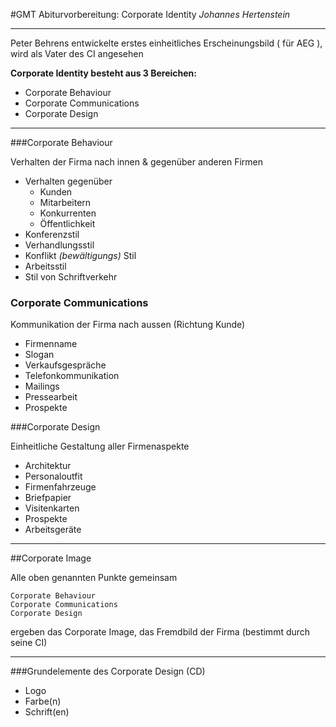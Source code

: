 #GMT Abiturvorbereitung: Corporate Identity
_Johannes Hertenstein_

---

Peter Behrens entwickelte erstes einheitliches Erscheinungsbild ( für AEG ), wird als Vater des CI angesehen

__Corporate Identity besteht aus 3 Bereichen:__

 * Corporate Behaviour
 * Corporate Communications
 * Corporate Design
 
---

###Corporate Behaviour

Verhalten der Firma nach innen & gegenüber anderen Firmen

* Verhalten gegenüber 
	* Kunden
	* Mitarbeitern
	* Konkurrenten
	* Öffentlichkeit
* Konferenzstil
* Verhandlungsstil
* Konflikt _(bewältigungs)_ Stil
* Arbeitsstil
* Stil von Schriftverkehr



### Corporate Communications

Kommunikation der Firma nach aussen (Richtung Kunde)

* Firmenname
* Slogan
* Verkaufsgespräche
* Telefonkommunikation
* Mailings
* Pressearbeit
* Prospekte




###Corporate Design

Einheitliche Gestaltung aller Firmenaspekte

* Architektur
* Personaloutfit
* Firmenfahrzeuge
* Briefpapier
* Visitenkarten
* Prospekte
* Arbeitsgeräte


---

##Corporate Image

Alle oben genannten Punkte gemeinsam

```
Corporate Behaviour
Corporate Communications
Corporate Design
```

ergeben das Corporate Image, das Fremdbild der Firma (bestimmt durch seine CI)


---

###Grundelemente des Corporate Design (CD)

* Logo
* Farbe(n)
* Schrift(en)